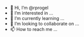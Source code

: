 - 👋 Hi, I’m @rprogel
- 👀 I’m interested in ...
- 🌱 I’m currently learning ...
- 💞️ I’m looking to collaborate on ...
- 📫 How to reach me ...

<!---
rprogel/rprogel is a ✨ special ✨ repository because its `README.md` (this file) appears on your GitHub profile.
You can click the Preview link to take a look at your changes.
--->
